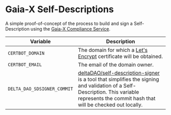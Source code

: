 # Gaia-X Self-Descriptions

A simple proof-of-concept of the process to build and sign a Self-Description using the [Gaia-X Compliance Service](https://gitlab.com/gaia-x/lab/compliance/gx-compliance).

| Variable | Description |
| --- | --- |
| `CERTBOT_DOMAIN` | The domain for which a [Let's Encrypt](https://letsencrypt.org/) certificate will be obtained. |
| `CERTBOT_EMAIL` | The email of the domain owner. |
| `DELTA_DAO_SDSIGNER_COMMIT` | [deltaDAO/self-description-signer](https://github.com/deltaDAO/self-description-signer) is a tool that simplifies the signing and validation of a Self-Description. This variable represents the commit hash that will be checked out locally. |
